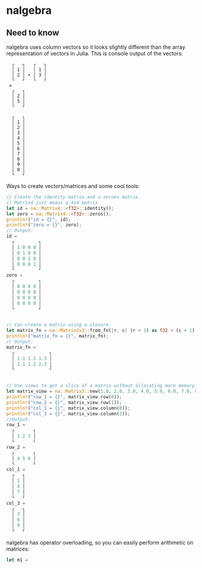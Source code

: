 # nalgebra

## Need to know

nalgebra uses column vectors so it looks slightly different than the array representation of vectors in Julia. This is console output of the vectors:

```
  ┌   ┐   ┌   ┐
  │ 1 │   │ 1 │
  │ 2 │ + │ 3 │
  └   ┘   └   ┘
 =
  ┌   ┐
  │ 2 │
  │ 5 │
  └   ┘

  ┌   ┐
  │ 1 │
  │ 2 │
  │ 3 │
  │ 4 │
  │ 5 │
  │ 6 │
  │ 7 │
  │ 8 │
  │ 9 │
  │ 0 │
  └   ┘

```

Ways to create vectors/matrices and some cool tools:

```rust
// Create the identity matrix and a zeroes matrix.
// Matrix4 just means a 4x4 matrix
let id = na::Matrix4::<f32>::identity();
let zero = na::Matrix4::<f32>::zeros();
println!("id = {}", id);
println!("zero = {}", zero);
// Output:
id =
  ┌         ┐
  │ 1 0 0 0 │
  │ 0 1 0 0 │
  │ 0 0 1 0 │
  │ 0 0 0 1 │
  └         ┘
zero =
  ┌         ┐
  │ 0 0 0 0 │
  │ 0 0 0 0 │
  │ 0 0 0 0 │
  │ 0 0 0 0 │
  └         ┘


// Can create a matrix using a closure.
let matrix_fn = na::Matrix2x3::from_fn(|r, c| (r + 1) as f32 + (c + 1) as f32 / 10.0);
println!("matrix_fn = {}", matrix_fn);
// Output:
matrix_fn =
  ┌             ┐
  │ 1.1 1.2 1.3 │
  │ 2.1 2.2 2.3 │
  └             ┘


// Use views to get a slice of a matrix without allocating more memory (just a pointer).
let matrix_view = na::Matrix3::new(1.0, 2.0, 3.0, 4.0, 5.0, 6.0, 7.0, 8.0, 9.0);
println!("row_1 = {}", matrix_view.row(0));
println!("row_2 = {}", matrix_view.row(1));
println!("col_1 = {}", matrix_view.column(0));
println!("col_3 = {}", matrix_view.column(2));
//Output:
row_1 =
  ┌       ┐
  │ 1 2 3 │
  └       ┘
row_2 =
  ┌       ┐
  │ 4 5 6 │
  └       ┘
col_1 =
  ┌   ┐
  │ 1 │
  │ 4 │
  │ 7 │
  └   ┘
col_3 =
  ┌   ┐
  │ 3 │
  │ 6 │
  │ 9 │
  └   ┘
```

nalgebra has operator overloading, so you can easily perform arithmetic on matrices:

```rust
let m1 =
```
